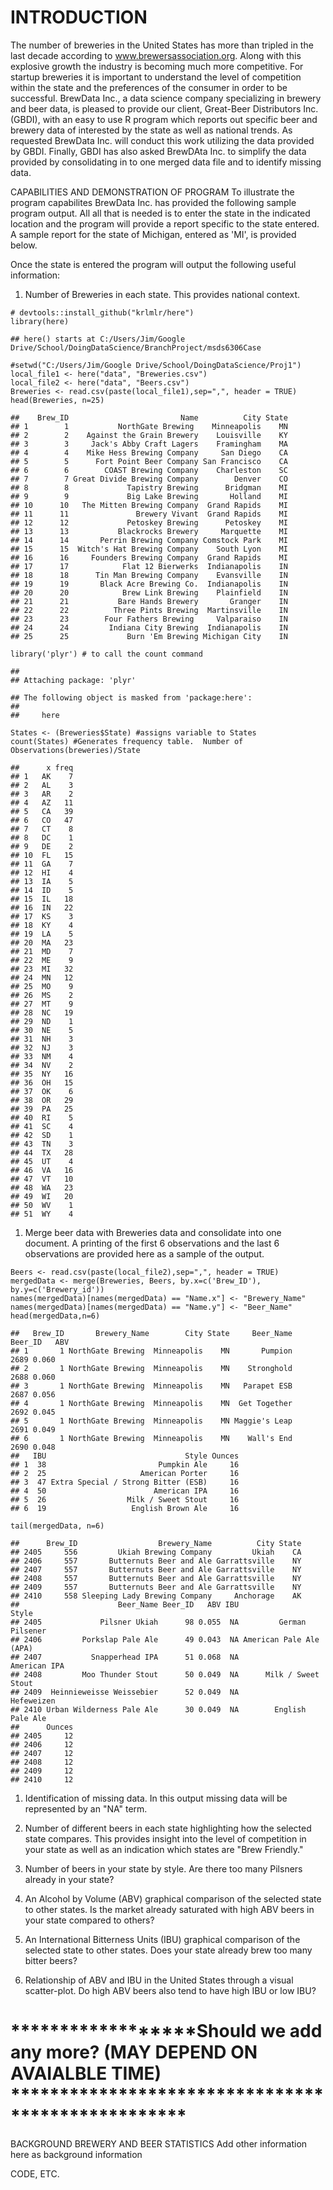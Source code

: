 INTRODUCTION
============

The number of breweries in the United States has more than tripled in
the last decade according to www.brewersassociation.org. Along with this
explosive growth the industry is becoming much more competitive. For
startup breweries it is important to understand the level of competition
within the state and the preferences of the consumer in order to be
successful. BrewData Inc., a data science company specializing in
brewery and beer data, is pleased to provide our client, Great-Beer
Distributors Inc. (GBDI), with an easy to use R program which reports
out specific beer and brewery data of interested by the state as well as
national trends. As requested BrewData Inc. will conduct this work
utilizing the data provided by GBDI. Finally, GBDI has also asked
BrewDAta Inc. to simplify the data provided by consolidating in to one
merged data file and to identify missing data.

CAPABILITIES AND DEMONSTRATION OF PROGRAM To illustrate the program
capabilites BrewData Inc. has provided the following sample program
output. All all that is needed is to enter the state in the indicated
location and the program will provide a report specific to the state
entered. A sample report for the state of Michigan, entered as 'MI', is
provided below.

Once the state is entered the program will output the following useful
information:

1.  Number of Breweries in each state. This provides national context.

<!-- -->

    # devtools::install_github("krlmlr/here")
    library(here)

    ## here() starts at C:/Users/Jim/Google Drive/School/DoingDataScience/BranchProject/msds6306Case

    #setwd("C:/Users/Jim/Google Drive/School/DoingDataScience/Proj1")
    local_file1 <- here("data", "Breweries.csv")
    local_file2 <- here("data", "Beers.csv")
    Breweries <- read.csv(paste(local_file1),sep=",", header = TRUE)
    head(Breweries, n=25)

    ##    Brew_ID                         Name          City State
    ## 1        1           NorthGate Brewing    Minneapolis    MN
    ## 2        2    Against the Grain Brewery    Louisville    KY
    ## 3        3     Jack's Abby Craft Lagers    Framingham    MA
    ## 4        4    Mike Hess Brewing Company     San Diego    CA
    ## 5        5      Fort Point Beer Company San Francisco    CA
    ## 6        6        COAST Brewing Company    Charleston    SC
    ## 7        7 Great Divide Brewing Company        Denver    CO
    ## 8        8             Tapistry Brewing      Bridgman    MI
    ## 9        9             Big Lake Brewing       Holland    MI
    ## 10      10   The Mitten Brewing Company  Grand Rapids    MI
    ## 11      11               Brewery Vivant  Grand Rapids    MI
    ## 12      12             Petoskey Brewing      Petoskey    MI
    ## 13      13           Blackrocks Brewery     Marquette    MI
    ## 14      14       Perrin Brewing Company Comstock Park    MI
    ## 15      15  Witch's Hat Brewing Company    South Lyon    MI
    ## 16      16     Founders Brewing Company  Grand Rapids    MI
    ## 17      17            Flat 12 Bierwerks  Indianapolis    IN
    ## 18      18      Tin Man Brewing Company    Evansville    IN
    ## 19      19       Black Acre Brewing Co.  Indianapolis    IN
    ## 20      20            Brew Link Brewing    Plainfield    IN
    ## 21      21           Bare Hands Brewery       Granger    IN
    ## 22      22          Three Pints Brewing  Martinsville    IN
    ## 23      23        Four Fathers Brewing     Valparaiso    IN
    ## 24      24         Indiana City Brewing  Indianapolis    IN
    ## 25      25             Burn 'Em Brewing Michigan City    IN

    library('plyr') # to call the count command

    ## 
    ## Attaching package: 'plyr'

    ## The following object is masked from 'package:here':
    ## 
    ##     here

    States <- (Breweries$State) #assigns variable to States
    count(States) #Generates frequency table.  Number of Observations(breweries)/State

    ##      x freq
    ## 1   AK    7
    ## 2   AL    3
    ## 3   AR    2
    ## 4   AZ   11
    ## 5   CA   39
    ## 6   CO   47
    ## 7   CT    8
    ## 8   DC    1
    ## 9   DE    2
    ## 10  FL   15
    ## 11  GA    7
    ## 12  HI    4
    ## 13  IA    5
    ## 14  ID    5
    ## 15  IL   18
    ## 16  IN   22
    ## 17  KS    3
    ## 18  KY    4
    ## 19  LA    5
    ## 20  MA   23
    ## 21  MD    7
    ## 22  ME    9
    ## 23  MI   32
    ## 24  MN   12
    ## 25  MO    9
    ## 26  MS    2
    ## 27  MT    9
    ## 28  NC   19
    ## 29  ND    1
    ## 30  NE    5
    ## 31  NH    3
    ## 32  NJ    3
    ## 33  NM    4
    ## 34  NV    2
    ## 35  NY   16
    ## 36  OH   15
    ## 37  OK    6
    ## 38  OR   29
    ## 39  PA   25
    ## 40  RI    5
    ## 41  SC    4
    ## 42  SD    1
    ## 43  TN    3
    ## 44  TX   28
    ## 45  UT    4
    ## 46  VA   16
    ## 47  VT   10
    ## 48  WA   23
    ## 49  WI   20
    ## 50  WV    1
    ## 51  WY    4

1.  Merge beer data with Breweries data and consolidate into
    one document. A printing of the first 6 observations and the last 6
    observations are provided here as a sample of the output.

<!-- -->

    Beers <- read.csv(paste(local_file2),sep=",", header = TRUE)
    mergedData <- merge(Breweries, Beers, by.x=c('Brew_ID'), by.y=c('Brewery_id'))
    names(mergedData)[names(mergedData) == "Name.x"] <- "Brewery_Name"
    names(mergedData)[names(mergedData) == "Name.y"] <- "Beer_Name"
    head(mergedData,n=6)

    ##   Brew_ID       Brewery_Name        City State     Beer_Name Beer_ID   ABV
    ## 1       1 NorthGate Brewing  Minneapolis    MN       Pumpion    2689 0.060
    ## 2       1 NorthGate Brewing  Minneapolis    MN    Stronghold    2688 0.060
    ## 3       1 NorthGate Brewing  Minneapolis    MN   Parapet ESB    2687 0.056
    ## 4       1 NorthGate Brewing  Minneapolis    MN  Get Together    2692 0.045
    ## 5       1 NorthGate Brewing  Minneapolis    MN Maggie's Leap    2691 0.049
    ## 6       1 NorthGate Brewing  Minneapolis    MN    Wall's End    2690 0.048
    ##   IBU                               Style Ounces
    ## 1  38                         Pumpkin Ale     16
    ## 2  25                     American Porter     16
    ## 3  47 Extra Special / Strong Bitter (ESB)     16
    ## 4  50                        American IPA     16
    ## 5  26                  Milk / Sweet Stout     16
    ## 6  19                   English Brown Ale     16

    tail(mergedData, n=6)

    ##      Brew_ID                  Brewery_Name          City State
    ## 2405     556         Ukiah Brewing Company         Ukiah    CA
    ## 2406     557       Butternuts Beer and Ale Garrattsville    NY
    ## 2407     557       Butternuts Beer and Ale Garrattsville    NY
    ## 2408     557       Butternuts Beer and Ale Garrattsville    NY
    ## 2409     557       Butternuts Beer and Ale Garrattsville    NY
    ## 2410     558 Sleeping Lady Brewing Company     Anchorage    AK
    ##                      Beer_Name Beer_ID   ABV IBU                   Style
    ## 2405             Pilsner Ukiah      98 0.055  NA         German Pilsener
    ## 2406         Porkslap Pale Ale      49 0.043  NA American Pale Ale (APA)
    ## 2407           Snapperhead IPA      51 0.068  NA            American IPA
    ## 2408         Moo Thunder Stout      50 0.049  NA      Milk / Sweet Stout
    ## 2409  Heinnieweisse Weissebier      52 0.049  NA              Hefeweizen
    ## 2410 Urban Wilderness Pale Ale      30 0.049  NA        English Pale Ale
    ##      Ounces
    ## 2405     12
    ## 2406     12
    ## 2407     12
    ## 2408     12
    ## 2409     12
    ## 2410     12

1.  Identification of missing data. In this output missing data will be
    represented by an "NA" term.

2.  Number of different beers in each state highlighting how the
    selected state compares. This provides insight into the level of
    competition in your state as well as an indication which states are
    "Brew Friendly."

3.  Number of beers in your state by style. Are there too many Pilsners
    already in your state?

4.  An Alcohol by Volume (ABV) graphical comparison of the selected
    state to other states. Is the market already saturated with high ABV
    beers in your state compared to others?

5.  An International Bitterness Units (IBU) graphical comparison of the
    selected state to other states. Does your state already brew too
    many bitter beers?

6.  Relationship of ABV and IBU in the United States through a
    visual scatter-plot. Do high ABV beers also tend to have high IBU or
    low IBU?

\*\*\*\*\*\*\*\*\*\*\*\*\*\*\*\*\*\*Should we add any more? (MAY DEPEND ON AVAIALBLE TIME) \*\*\*\*\*\*\*\*\*\*\*\*\*\*\*\*\*\*\*\*\*\*\*\*\*\*\*\*\*\*\*\*\*\*\*\*\*\*\*\*\*\*\*\*\*\*\*\*\*\*
===============================================================================================================================================================================================

BACKGROUND BREWERY AND BEER STATISTICS Add other information here as
background information

CODE, ETC.
